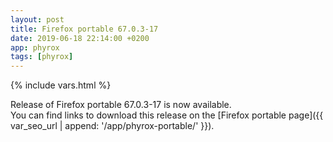 ```yaml
---
layout: post
title: Firefox portable 67.0.3-17
date: 2019-06-18 22:14:00 +0200
app: phyrox
tags: [phyrox]
---
```

{% include vars.html %}

Release of Firefox portable 67.0.3-17 is now available.<br />
You can find links to download this release on the [Firefox portable page]({{ var_seo_url | append: '/app/phyrox-portable/' }}).